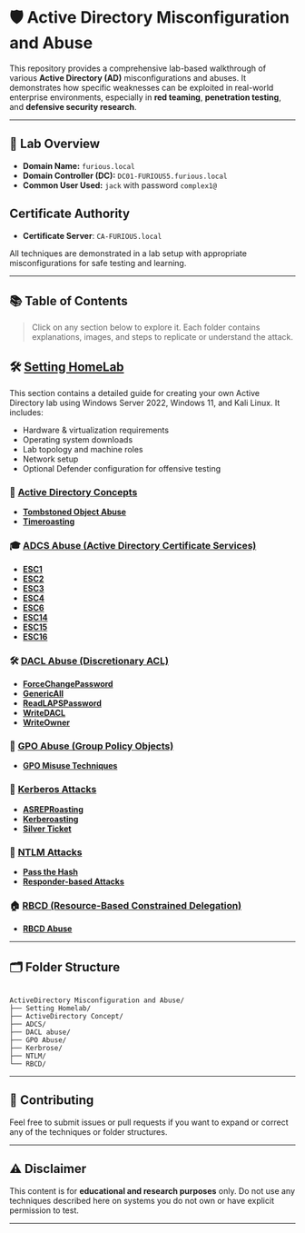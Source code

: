 # 🛡️ Active Directory Misconfiguration and Abuse

This repository provides a comprehensive lab-based walkthrough of various **Active Directory (AD)** misconfigurations and abuses. It demonstrates how specific weaknesses can be exploited in real-world enterprise environments, especially in **red teaming**, **penetration testing**, and **defensive security research**.

---

## 🏁 Lab Overview

- **Domain Name:** `furious.local`
- **Domain Controller (DC):** `DC01-FURIOUS5.furious.local`
- **Common User Used:** `jack` with password `complex1@`

##  Certificate Authority

- **Certificate Server**: `CA-FURIOUS.local`

All techniques are demonstrated in a lab setup with appropriate misconfigurations for safe testing and learning.

---

## 📚 Table of Contents

> Click on any section below to explore it. Each folder contains explanations, images, and steps to replicate or understand the attack.

## 🛠️ [Setting HomeLab](./Setting%20Homelab)

This section contains a detailed guide for creating your own Active Directory lab using Windows Server 2022, Windows 11, and Kali Linux. It includes:

- Hardware & virtualization requirements
- Operating system downloads
- Lab topology and machine roles
- Network setup
- Optional Defender configuration for offensive testing

### 🔐 [Active Directory Concepts](./ActiveDirectory%20Concept/TomeStoned)
- **[Tombstoned Object Abuse](./ActiveDirectory%20Concept/TomeStoned)**
- **[Timeroasting](./ActiveDirectory%20Concept/Timeroasting)**
  
### 🎓 [ADCS Abuse (Active Directory Certificate Services)](./ADCS)
- **[ESC1](./ADCS/ADCS-ESC1)**
- **[ESC2](./ADCS/ADCS-ESC2)**
- **[ESC3](./ADCS/ADCS-ESC3)**
- **[ESC4](./ADCS/ADCS-ESC4)**
- **[ESC6](./ADCS/ADCS-ESC6)**
- **[ESC14](./ADCS/ADCS-ESC14)**
- **[ESC15](./ADCS/ADCS-ESC15)**
- **[ESC16](./ADCS/ADCS-ESC16)**

### 🛠️ [DACL Abuse (Discretionary ACL)](./DACL%20abuse)
- **[ForceChangePassword](./DACL%20abuse/ForceChangePassword)**
- **[GenericAll](./DACL%20abuse/GenericAll)**
- **[ReadLAPSPassword](./DACL%20abuse/ReadLAPSPassword)**
- **[WriteDACL](./DACL%20abuse/WriteDACL)**
- **[WriteOwner](./DACL%20abuse/WriteOwner)**

### 🧠 [GPO Abuse (Group Policy Objects)](./GPO%20Abuse)
- **[GPO Misuse Techniques](./GPO%20Abuse)**

### 🦸 [Kerberos Attacks](./Kerbrose)
- **[ASREPRoasting](./Kerbrose/ASREProasting)**
- **[Kerberoasting](./Kerbrose/Kerbroasting)**
- **[Silver Ticket](./Kerbrose/SilverTicket)**

### 🔄 [NTLM Attacks](./NTLM)
- **[Pass the Hash](./NTLM/PassTheHash)**
- **[Responder-based Attacks](./NTLM/Responder)**

### 🏠 [RBCD (Resource-Based Constrained Delegation)](./RBCD)
- **[RBCD Abuse](./RBCD)**


---

## 🗂️ Folder Structure

```

ActiveDirectory Misconfiguration and Abuse/
├── Setting Homelab/
├── ActiveDirectory Concept/
├── ADCS/
├── DACL abuse/
├── GPO Abuse/
├── Kerbrose/
├── NTLM/
└── RBCD/

```

---

## 🤝 Contributing

Feel free to submit issues or pull requests if you want to expand or correct any of the techniques or folder structures.

---

## ⚠️ Disclaimer

This content is for **educational and research purposes** only. Do not use any techniques described here on systems you do not own or have explicit permission to test.

---


